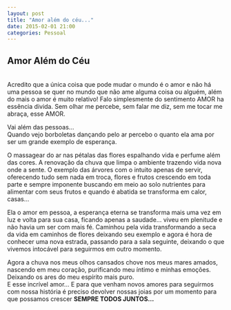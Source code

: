 ```yaml
---
layout: post
title: "Amor além do céu..."
date: 2015-02-01 21:00
categories: Pessoal
---
```


<p class="txt-post">
<h2>Amor Além do Céu</h2>
<br/>
Acredito que a única coisa que pode mudar o mundo é o amor e não há uma pessoa se quer no mundo que não ame alguma coisa ou alguém, além do mais o amor é muito relativo!
Falo simplesmente do sentimento AMOR ha essência divida.
Sem olhar me percebe, sem falar me diz, sem me tocar me abraça, esse AMOR.
</p>

<p class="txt-post">
Vai além das pessoas...
<br/>
Quando vejo borboletas dançando pelo ar percebo o quanto ela ama por ser um grande exemplo de esperança.

O massagear do ar nas pétalas das flores espalhando vida e perfume além das cores.
A renovação da chuva que limpa o ambiente trazendo vida nova onde a sente.
O exemplo das árvores com o intuito apenas de servir, oferecendo tudo sem nada em troca, flores e frutos crescendo em toda parte e sempre imponente buscando em meio ao solo nutrientes para alimentar com seus frutos e quando é abatida se transforma em calor, casas...
</p>

<p class="txt-post">
Ela o amor em pessoa, a esperança eterna se transforma mais uma vez em luz e volta para sua casa, ficando apenas a saudade... viveu em plenitude e não havia um ser com mais fé.
Caminhou pela vida transformando a seca da vida em caminhos de flores deixando seu exemplo e agora é hora de conhecer uma nova estrada, passando para a sala seguinte, deixando o que vivemos intocável para seguirmos em outro momento.
<br/>
</p>

<p class="txt-post">
Agora a chuva nos meus olhos cansados chove nos meus mares amados, nascendo em meu coração, purificando meu íntimo e minhas emoções. Deixando os ares do meu espírito mais puro.
 <br/>
E esse incrível amor...
E para que venham novos amores para seguirmos com nossa história é preciso devolver nossas joias por um momento para que possamos crescer <b>SEMPRE TODOS JUNTOS... </b>
</p>
<br/>
<img src="">

 <div id="disqus_thread"></div>
 
